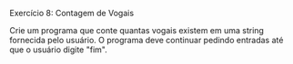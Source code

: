 Exercício 8: Contagem de Vogais  

Crie um programa que conte quantas vogais existem em uma string fornecida pelo usuário. O programa deve continuar pedindo entradas até que o usuário digite "fim".  
